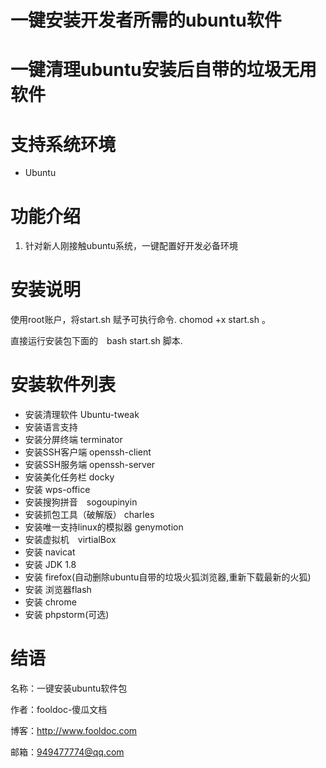 一键安装开发者所需的ubuntu软件
========
一键清理ubuntu安装后自带的垃圾无用软件
========

支持系统环境
========
* Ubuntu 

功能介绍
========

1. 针对新人刚接触ubuntu系统，一键配置好开发必备环境

安装说明
========
使用root账户，将start.sh 赋予可执行命令. chomod +x start.sh 。

直接运行安装包下面的　bash start.sh 脚本. 


安装软件列表
========
* 安装清理软件 Ubuntu-tweak 
* 安装语言支持
* 安装分屏终端 terminator
* 安装SSH客户端 openssh-client
* 安装SSH服务端 openssh-server
* 安装美化任务栏 docky
* 安装 wps-office
* 安装搜狗拼音　sogoupinyin
* 安装抓包工具（破解版） charles
* 安装唯一支持linux的模拟器 genymotion
* 安装虚拟机　virtialBox
* 安装 navicat
* 安装 JDK 1.8
* 安装 firefox(自动删除ubuntu自带的垃圾火狐浏览器,重新下载最新的火狐)
* 安装 浏览器flash
* 安装 chrome
* 安装 phpstorm(可选)

结语
========
名称：一键安装ubuntu软件包

作者：fooldoc-傻瓜文档

博客：http://www.fooldoc.com

邮箱：949477774@qq.com

